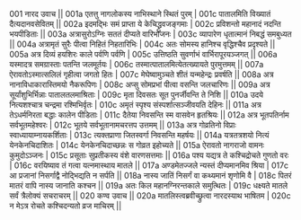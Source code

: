 001  	नारद उवाच ||
001a	एतत्तु नागलोकस्य नाभिस्थाने स्थितं पुरम् |
001c	पातालमिति विख्यातं दैत्यदानवसेवितम् ||
002a	इदमद्भिः समं प्राप्ता ये केचिद्ध्रुवजङ्गमाः |
002c	प्रविशन्तो महानादं नदन्ति भयपीडिताः ||
003a	अत्रासुरोऽग्निः सततं दीप्यते वारिभोजनः |
003c	व्यापारेण धृतात्मानं निबद्धं समबुध्यत ||
004a	अत्रामृतं सुरैः पीत्वा निहितं निहतारिभिः |
004c	अतः सोमस्य हानिश्च वृद्धिश्चैव प्रदृश्यते ||
005a	अत्र दिव्यं हयशिरः काले पर्वणि पर्वणि |
005c	उत्तिष्ठति सुवर्णाभं वार्भिरापूरयञ्जगत् ||
006a	यस्मादत्र समग्रास्ताः पतन्ति जलमूर्तयः |
006c	तस्मात्पातालमित्येतत्ख्यायते पुरमुत्तमम् ||
007a	ऐरावतोऽस्मात्सलिलं गृहीत्वा जगतो हितः |
007c	मेघेष्वामुञ्चते शीतं यन्महेन्द्रः प्रवर्षति ||
008a	अत्र नानाविधाकारास्तिमयो नैकरूपिणः |
008c	अप्सु सोमप्रभां पीत्वा वसन्ति जलचारिणः ||
009a	अत्र सूर्यांशुभिर्भिन्नाः पातालतलमाश्रिताः |
009c	मृता दिवसतः सूत पुनर्जीवन्ति ते निशि ||
010a	उदये नित्यशश्चात्र चन्द्रमा रश्मिभिर्वृतः |
010c	अमृतं स्पृश्य संस्पर्शात्सञ्जीवयति देहिनः ||
011a	अत्र तेऽधर्मनिरता बद्धाः कालेन पीडिताः |
011c	दैतेया निवसन्ति स्म वासवेन हृतश्रियः ||
012a	अत्र भूतपतिर्नाम सर्वभूतमहेश्वरः |
012c	भूतये सर्वभूतानामचरत्तप उत्तमम् ||
013a	अत्र गोव्रतिनो विप्राः स्वाध्यायाम्नायकर्शिताः |
013c	त्यक्तप्राणा जितस्वर्गा निवसन्ति महर्षयः ||
014a	यत्रतत्रशयो नित्यं येनकेनचिदाशितः |
014c	येनकेनचिदाच्छन्नः स गोव्रत इहोच्यते ||
015a	ऐरावतो नागराजो वामनः कुमुदोऽञ्जनः |
015c	प्रसूताः सुप्रतीकस्य वंशे वारणसत्तमाः ||
016a	पश्य यद्यत्र ते कश्चिद्रोचते गुणतो वरः |
016c	वरयिष्याव तं गत्वा यत्नमास्थाय मातले ||
017a	अण्डमेतज्जले न्यस्तं दीप्यमानमिव श्रिया |
017c	आ प्रजानां निसर्गाद्वै नोद्भिद्यति न सर्पति ||
018a	नास्य जातिं निसर्गं वा कथ्यमानं शृणोमि वै |
018c	पितरं मातरं वापि नास्य जानाति कश्चन ||
019a	अतः किल महानग्निरन्तकाले समुत्थितः |
019c	धक्ष्यते मातले सर्वं त्रैलोक्यं सचराचरम् ||
020  	कण्व उवाच ||
020a	मातलिस्त्वब्रवीच्छ्रुत्वा नारदस्याथ भाषितम |
020c	न मेऽत्र रोचते कश्चिदन्यतो व्रज माचिरम् ||
